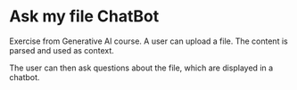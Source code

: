 # Ask my file ChatBot

Exercise from Generative AI course. A user can upload a file. The content is parsed and used as context.

The user can then ask questions about the file, which are displayed in a chatbot.
